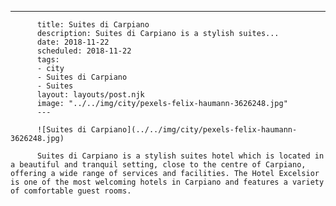 ---

          title: Suites di Carpiano
          description: Suites di Carpiano is a stylish suites...
          date: 2018-11-22
          scheduled: 2018-11-22
          tags:
          - city
          - Suites di Carpiano
          - Suites
          layout: layouts/post.njk
          image: "../../img/city/pexels-felix-haumann-3626248.jpg"
          ---

          ![Suites di Carpiano](../../img/city/pexels-felix-haumann-3626248.jpg)

          Suites di Carpiano is a stylish suites hotel which is located in a beautiful and tranquil setting, close to the centre of Carpiano, offering a wide range of services and facilities. The Hotel Excelsior is one of the most welcoming hotels in Carpiano and features a variety of comfortable guest rooms.
